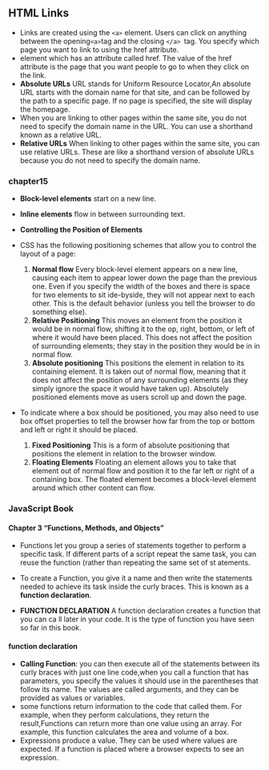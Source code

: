## HTML Links
* Links are created using the `<a>` element. Users can click on anything between the opening` <a> `tag and the closing `</a> `tag. You specify which page you want to link to using the href attribute.
* <a> element which has an attribute called href. The value of the href attribute is the page that you want people to go to when they click on the link.
* **Absolute URLs** URL stands for Uniform Resource Locator,An absolute URL starts with the domain name for that site, and can be followed by the path to a specific page. If no page is specified, the site will display the homepage.
* When you are linking to other pages within the same site, you do not need to specify the domain name in the URL. You
can use a shorthand known as a relative URL.
* **Relative URLs** When linking to other pages within the same site, you can use relative URLs. These are like a shorthand version of absolute URLs because you do not need to specify the domain name.





### chapter15 
* **Block-level elements** start on a new line.
* **Inline elements** flow in between surrounding text.

* **Controlling the Position of Elements**
* CSS has the following positioning schemes that allow you to control the layout of a page:
     1. **Normal flow** Every block-level element appears on a new line, causing each item to appear lower down the page than the previous one. Even if you specify the width of the boxes and there is space for two elements to sit  ide-byside, they will not appear next to each other. This is the default behavior (unless you tell the browser to do something else).
     2. **Relative Positioning** This moves an element from the position it would be in normal flow, shifting it to the  op, right, bottom, or left of where it would have been placed. This does not affect the position of surrounding  elements; they stay in the position they would be in in normal flow.
     3. **Absolute positioning** This positions the element in relation to its containing element. It is taken out of normal flow, meaning that it does not affect the position of any surrounding elements (as they simply ignore the space it would have taken up). Absolutely positioned elements move as users scroll up and down the page.

* To indicate where a box should be positioned, you may also need to use box offset properties to tell the browser how  far from the top or bottom and left or right it should be placed.
     1. **Fixed Positioning** This is a form of absolute positioning that positions the element in relation to the browser window.
     2. **Floating Elements** Floating an element allows you to take that element out of normal flow and position it to the far left or right of a containing box. The floated element becomes a block-level element around which other content can flow.
         


### JavaScript Book 
#### Chapter 3 “Functions, Methods, and Objects”
* Functions let you group a series of statements together to perform a specific task. If different parts of a script repeat the same task, you can reuse the function (rather than repeating the same set of st atements.

* To create a Function, you give it a name and then write the statements needed to achieve its task inside the curly braces. This is known as a **function declaration**.

* **FUNCTION DECLARATION** A function declaration creates a function that you can ca ll later in your code. It is the type of function you have seen so far in this book.

#### function declaration
* **Calling Function**: you can then execute all of the statements between its curly braces with just one line code,when you call a function that has parameters, you specify the values it should use in the parentheses that follow its name. The values are called arguments, and they can be provided as values or variables.
* some functions return information to the code that called them. For example, when they perform calculations, they return the result,Functions can return more than one value using an array. For example, this function calculates the area and volume of a box.
* Expressions produce a value. They can be used where values are expected. If a function is placed where a browser expects to see an expression.
